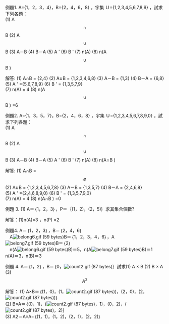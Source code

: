 例題1.   A={1，2，3，4}，B={2，4，6，8} ，宇集 Ｕ={1,2,3,4,5,6,7,8,9}  ，試求下列各題：  
              \(1\) A $$\cap $$ B  \(2\) A $$\cup$$ B \(3\) A－B \(4\) B－A \(5\) A ' \(6\) B ' \(7\) n\(A\) \(8\) n\(A $$\cup$$ B \) 

解答: \(1\) A∩B  = {2,4}  \(2\) A∪B = {1,2,3,4,6,8}  \(3\) A－B = {1,3}  \(4\) B－A = {6,8}  
          \(5\) A ' ={5,6,7,8,9}  \(6\) B ' = {1,3,5,7,9}   
          \(7\) n\(A\) = 4     \(8\) n\(A $$\cup$$ B \) =6

例題2.   A={1，3，5，7}，B={2，4，6，8} ，宇集 Ｕ={1,2,3,4,5,6,7,8,9,0}  ，試求下列各題：  
              \(1\) A $$\cap $$ B  \(2\) A $$\cup$$ B \(3\) A－B \(4\) B－A \(5\) A ' \(6\) B ' \(7\) n\(A\) \(8\) n\(A∩B \) 

解答: \(1\) A∩B  =  $$\emptyset$$   \(2\) A∪B = {1,2,3,4,5,6,7,8}  \(3\) A－B = {1,3,5,7}  \(4\) B－A = {2,4,6,8}  
          \(5\) A ' ={2,4,6,8,9,0}  \(6\) B ' = {1,3,5,7,9,0}  
          \(7\) n\(A\) = 4 \(8\) n\(A∩B \) =0 

例題 3.  \(1\) A＝｛1，2，3｝，P＝｛\(1，2\)，\(2，5\)｝求其集合個數?

解答：\(1\)n\(A\)=3 ，n\(P\) =2

例題4. A＝｛1，2，3｝，B＝｛2，4，6｝  
　A![](https://market.cloud.edu.tw/content/senior/math/tn_t2/math01/chp1-1/belong6.gif "belong6.gif \(59 bytes\)")B＝｛1，2，3，4，6｝，A![](https://market.cloud.edu.tw/content/senior/math/tn_t2/math01/chp1-1/belong7.gif "belong7.gif \(59 bytes\)")B＝｛2｝  
　n\(A![](https://market.cloud.edu.tw/content/senior/math/tn_t2/math01/chp1-1/belong6.gif "belong6.gif \(59 bytes\)")B\)＝5，n\(A![](https://market.cloud.edu.tw/content/senior/math/tn_t2/math01/chp1-1/belong7.gif "belong7.gif \(59 bytes\)")B\)＝1  
    n\(A\)＝3，n\(B\)＝3

例題 4. A＝｛1，2｝，B＝｛0，![](https://market.cloud.edu.tw/content/senior/math/tn_t2/math_net/NUBCC/Course/chp1-1/count2.gif "count2.gif \(87 bytes\)")｝試求\(1\)   A × B   \(2\) B × A  \(3\) $$A^2$$

解答： \(1\)  A×B＝｛\(1，0\)，\(1，![](https://market.cloud.edu.tw/content/senior/math/tn_t2/math_net/NUBCC/Course/chp1-1/count2.gif "count2.gif \(87 bytes\)")\)，\(2，0\)，\(2，![](https://market.cloud.edu.tw/content/senior/math/tn_t2/math_net/NUBCC/Course/chp1-1/count2.gif "count2.gif \(87 bytes\)")\)｝  
            \(2\) B×A＝｛\(0，1\)，\(![](https://market.cloud.edu.tw/content/senior/math/tn_t2/math_net/NUBCC/Course/chp1-1/count2.gif "count2.gif \(87 bytes\)")，1\)，\(0，2\)，\(![](https://market.cloud.edu.tw/content/senior/math/tn_t2/math_net/NUBCC/Course/chp1-1/count2.gif "count2.gif \(87 bytes\)")，2\)｝  
            \(3\) A2＝A×A=｛\(1，1\)，\(1，2\)，\(2，1\)，\(2，2\)｝

